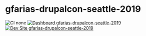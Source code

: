 # gfarias-drupalcon-seattle-2019

![CI none](https://img.shields.io/badge/ci-none-orange.svg)
[![Dashboard gfarias-drupalcon-seattle-2019](https://img.shields.io/badge/dashboard-gfarias_drupalcon_seattle_2019-yellow.svg)](https://dashboard.pantheon.io/sites/5dbb0d0f-fe4d-42c1-a98c-33acb441a333#dev/code)
[![Dev Site gfarias-drupalcon-seattle-2019](https://img.shields.io/badge/site-gfarias_drupalcon_seattle_2019-blue.svg)](http://dev-gfarias-drupalcon-seattle-2019.pantheonsite.io/)